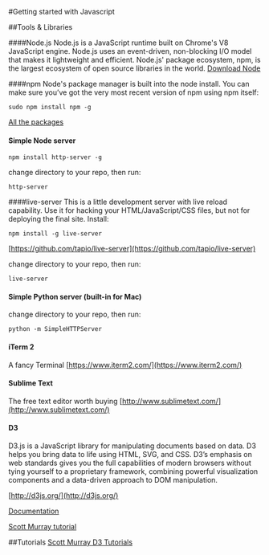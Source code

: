 #Getting started with Javascript

##Tools & Libraries

####Node.js
Node.js is a JavaScript runtime built on Chrome's V8 JavaScript engine. Node.js uses an event-driven, non-blocking I/O model that makes it lightweight and efficient. Node.js' package ecosystem, npm, is the largest ecosystem of open source libraries in the world.
[Download Node](https://nodejs.org/en/download/)

####npm
Node's package manager is built into the node install. You can make sure you’ve got the very most recent version of npm using npm itself:
	
	sudo npm install npm -g
	
[All the packages](https://www.npmjs.com/)

#### Simple Node server
	npm install http-server -g
change directory to your repo, then run:

	http-server
	

####live-server
This is a little development server with live reload capability. Use it for hacking your HTML/JavaScript/CSS files, but not for deploying the final site. Install:

	npm install -g live-server

[https://github.com/tapio/live-server](https://github.com/tapio/live-server)

change directory to your repo, then run:
	
	live-server


#### Simple Python server (built-in for Mac)
change directory to your repo, then run:

	python -m SimpleHTTPServer

#### iTerm 2
A fancy Terminal
[https://www.iterm2.com/](https://www.iterm2.com/)

#### Sublime Text
The free text editor worth buying
[http://www.sublimetext.com/](http://www.sublimetext.com/)

#### D3
D3.js is a JavaScript library for manipulating documents based on data. D3 helps you bring data to life using HTML, SVG, and CSS. D3’s emphasis on web standards gives you the full capabilities of modern browsers without tying yourself to a proprietary framework, combining powerful visualization components and a data-driven approach to DOM manipulation.

[http://d3js.org/](http://d3js.org/)

[Documentation](https://github.com/mbostock/d3/wiki/API-Reference)

[Scott Murray tutorial](http://alignedleft.com/tutorials/d3)


##Tutorials
[Scott Murray D3 Tutorials](http://alignedleft.com/tutorials/d3/fundamentals)

